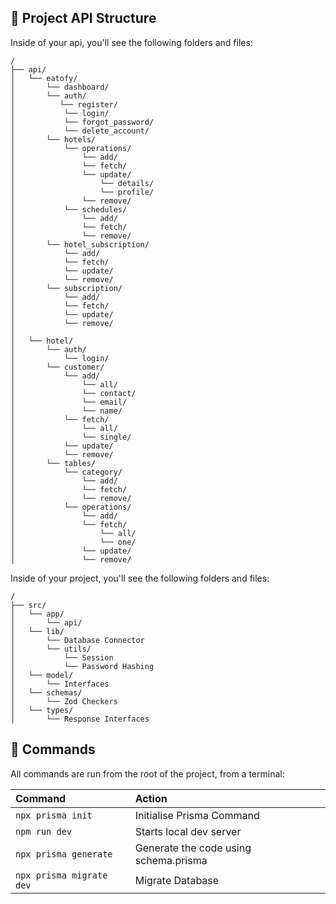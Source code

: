 ## 🚀 Project API Structure

Inside of your api, you'll see the following folders and files:

```text
/
├── api/
│   └── eatofy/
│       └── dashboard/
│       └── auth/
│          └── register/
│           └── login/
│           └── forgot_password/
│           └── delete_account/
│       └── hotels/
│           └── operations/
│               └── add/
│               └── fetch/
│               └── update/
│                   └── details/
│                   └── profile/
│               └── remove/
│           └── schedules/
│               └── add/
│               └── fetch/
│               └── remove/
│       └── hotel_subscription/
│           └── add/
│           └── fetch/
│           └── update/
│           └── remove/
│       └── subscription/
│           └── add/
│           └── fetch/
│           └── update/
│           └── remove/
│
│   └── hotel/
│       └── auth/
│           └── login/
│       └── customer/
│           └── add/
│               └── all/
│               └── contact/
│               └── email/
│               └── name/
│           └── fetch/
│               └── all/
│               └── single/
│           └── update/
│           └── remove/
│       └── tables/
│           └── category/
│               └── add/
│               └── fetch/
│               └── remove/
│           └── operations/
│               └── add/
│               └── fetch/
│                   └── all/
│                   └── one/
│               └── update/
│               └── remove/
```

Inside of your project, you'll see the following folders and files:

```text
/
├── src/
│   └── app/
│       └── api/
│   └── lib/
│       └── Database Connector
│       └── utils/
│           └── Session
│           └── Password Hashing
│   └── model/
│       └── Interfaces
│   └── schemas/
│       └── Zod Checkers
│   └── types/
│       └── Response Interfaces
```

## 🧞 Commands 

All commands are run from the root of the project, from a terminal:

| Command                   | Action                                           |
| :------------------------ | :----------------------------------------------- |
| `npx prisma init`         | Initialise Prisma Command                        |
| `npm run dev`             | Starts local dev server                          |
| `npx prisma generate`     | Generate the code using schema.prisma            |
| `npx prisma migrate dev`  | Migrate Database                                 |
